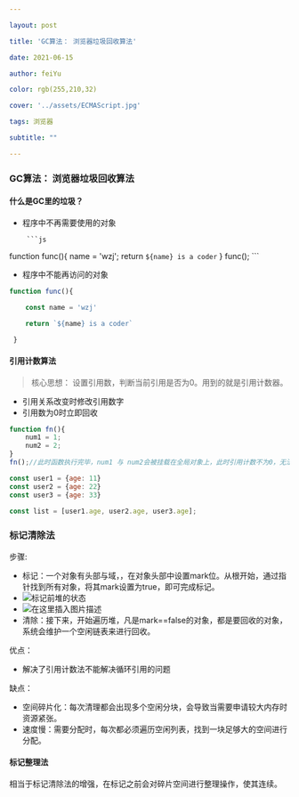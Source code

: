 ```yaml
---

layout: post

title: 'GC算法： 浏览器垃圾回收算法'

date: 2021-06-15

author: feiYu

color: rgb(255,210,32)

cover: '../assets/ECMAScript.jpg'

tags: 浏览器

subtitle: ""

---
```


### GC算法： 浏览器垃圾回收算法

#### 什么是GC里的垃圾？

+ 程序中不再需要使用的对象

       ```js
function func(){
	name = 'wzj';
	return `${name} is a coder`
}
func();
       ```

+ 程序中不能再访问的对象

```js
function func(){

	const name = 'wzj'

	return `${name} is a coder`

 }
```

#### 引用计数算法

> 核心思想： 设置引用数，判断当前引用是否为0。用到的就是引用计数器。

+ 引用关系改变时修改引用数字
+ 引用数为0时立即回收

```js
function fn(){
    num1 = 1;
    num2 = 2;
}
fn();//此时函数执行完毕，num1 与 num2会被挂载在全局对象上，此时引用计数不为0，无法被释放
```

```js
const user1 = {age: 11}
const user2 = {age: 22}
const user3 = {age: 33}

const list = [user1.age, user2.age, user3.age];
```



### 标记清除法

[原文链接]: https://blog.csdn.net/qq_37465638/article/details/105686868

步骤: 

+ 标记：一个对象有头部与域，，在对象头部中设置mark位。从根开始，通过指针找到所有对象，将其mark设置为true，即可完成标记。
+ ![标记前堆的状态](https://img-blog.csdnimg.cn/20200422170030434.png?x-oss-process=image/watermark,type_ZmFuZ3poZW5naGVpdGk,shadow_10,text_aHR0cHM6Ly9ibG9nLmNzZG4ubmV0L3FxXzM3NDY1NjM4,size_16,color_FFFFFF,t_70)
+ ![在这里插入图片描述](https://img-blog.csdnimg.cn/20200422170133887.png?x-oss-process=image/watermark,type_ZmFuZ3poZW5naGVpdGk,shadow_10,text_aHR0cHM6Ly9ibG9nLmNzZG4ubmV0L3FxXzM3NDY1NjM4,size_16,color_FFFFFF,t_70)
+ 清除：接下来，开始遍历堆，凡是mark==false的对象，都是要回收的对象，系统会维护一个空闲链表来进行回收。

优点：

+ 解决了引用计数法不能解决循环引用的问题

缺点：

+ 空间碎片化：每次清理都会出现多个空闲分块，会导致当需要申请较大内存时资源紧张。
+ 速度慢：需要分配时，每次都必须遍历空闲列表，找到一块足够大的空间进行分配。

#### 标记整理法

相当于标记清除法的增强，在标记之前会对碎片空间进行整理操作，使其连续。





